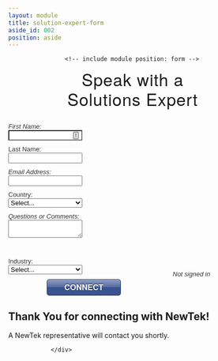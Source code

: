 ```yaml
---
layout: module
title: solution-expert-form
aside_id: 002
position: aside
---
```

<div id="form" class="form-container" style="height: 680px;">

					<!-- include module position: form -->


<div class="custom">
	<!-- Module: Tricaster Advanced Edition Form -->
<h2 style="text-align: center; font-size: 34px; line-height: 40px; margin-top: 0px; letter-spacing: 1px; font-family: 'HelveticaNeueThin', 'Helvetica Neue', Helvetica, Arial, sans-serif; font-weight: 100;">Speak with a <br>Solutions Expert</h2>
<!--<p style="padding: 0px 5% 0px 5%;">Try a watermarked version of TriCaster® Advanced Edition in your workflow for free.</p>-->
<script src="/templates/newtekv2/js/marketoForms.js" type="text/javascript"></script>
<script src="//app-abq.marketo.com/js/forms2/js/forms2.min.js" type="text/javascript"></script>
<form id="mktoForm_2755" novalidate="novalidate" class="mktoForm mktoHasWidth mktoLayoutLeft" style="font-family: Helvetica, Arial, sans-serif; font-size: 13px; color: rgb(51, 51, 51); width: 358px;"><style type="text/css">.mktoForm .mktoButtonWrap.mktoSkip .mktoButton {
background-color: #8c9cbf;
background-image: -webkit-gradient(linear, left top, left bottom, color-stop(0%, #8c9cbf), color-stop(50%, #546a9e), color-stop(50%, #36518f), color-stop(100%, #3d5691));
background-image: -webkit-linear-gradient(top, #8c9cbf 0%, #546a9e 50%, #36518f 50%, #3d5691 100%);
background-image: -moz-linear-gradient(top, #8c9cbf 0%, #546a9e 50%, #36518f 50%, #3d5691 100%);
background-image: -ms-linear-gradient(top, #8c9cbf 0%, #546a9e 50%, #36518f 50%, #3d5691 100%);
background-image: -o-linear-gradient(top, #8c9cbf 0%, #546a9e 50%, #36518f 50%, #3d5691 100%);
background-image: linear-gradient(to bottom, #8c9cbf 0%, #546a9e 50%, #36518f 50%, #3d5691 100%);
border: 1px solid #172d6e;
border-bottom: 1px solid #0e1d45;
border-radius: 5px;
-webkit-box-shadow: inset 0 1px 0 0 #b1b9cb;
box-shadow: inset 0 1px 0 0 #b1b9cb;
color: #fff;
font: bold 16px/1 "helvetica neue", helvetica, arial, sans-serif;
padding: 7px 0 8px 0;
text-decoration: none;
text-align: center;
text-shadow: 0 -1px 1px #000f4d;
width: 150px;
}
.mktoForm .mktoButtonWrap.mktoSkip .mktoButton:hover {
background-color: #7f8dad;
background-image: -webkit-gradient(linear, left top, left bottom, color-stop(0%, #7f8dad), color-stop(50%, #4a5e8c), color-stop(50%, #2f477d), color-stop(100%, #364c80));
background-image: -webkit-linear-gradient(top, #7f8dad 0%, #4a5e8c 50%, #2f477d 50%, #364c80 100%);
background-image: -moz-linear-gradient(top, #7f8dad 0%, #4a5e8c 50%, #2f477d 50%, #364c80 100%);
background-image: -ms-linear-gradient(top, #7f8dad 0%, #4a5e8c 50%, #2f477d 50%, #364c80 100%);
background-image: -o-linear-gradient(top, #7f8dad 0%, #4a5e8c 50%, #2f477d 50%, #364c80 100%);
background-image: linear-gradient(to bottom, #7f8dad 0%, #4a5e8c 50%, #2f477d 50%, #364c80 100%);
cursor: pointer;
}
.mktoForm .mktoButtonWrap.mktoSkip .mktoButton:active {
-webkit-box-shadow: inset 0 0 20px 0 #1d2845, 0 1px 0 white;
box-shadow: inset 0 0 20px 0 #1d2845, 0 1px 0 white;
}

.mktoForm .mktoButtonWrap.mktoSkip button.mktoButton {background:#0f99d6;}
</style><div class="mktoFormRow"><div class="mktoFieldDescriptor mktoFormCol" style="margin-bottom: 10px;"><div class="mktoOffset" style="width: 10px;"></div><div class="mktoFieldWrap mktoRequiredField"><label for="FirstName" class="mktoLabel mktoHasWidth overlay-label" style="width: 120px;"><div class="mktoAsterix">*</div>First Name:</label><div class="mktoGutter mktoHasWidth" style="width: 10px;"></div><input id="FirstName" name="FirstName" maxlength="255" type="text" class="mktoField mktoTextField mktoHasWidth mktoRequired" style="width: 150px; background-image: url(&quot;data:image/png;base64,iVBORw0KGgoAAAANSUhEUgAAABAAAAAQCAYAAAAf8/9hAAABHklEQVQ4EaVTO26DQBD1ohQWaS2lg9JybZ+AK7hNwx2oIoVf4UPQ0Lj1FdKktevIpel8AKNUkDcWMxpgSaIEaTVv3sx7uztiTdu2s/98DywOw3Dued4Who/M2aIx5lZV1aEsy0+qiwHELyi+Ytl0PQ69SxAxkWIA4RMRTdNsKE59juMcuZd6xIAFeZ6fGCdJ8kY4y7KAuTRNGd7jyEBXsdOPE3a0QGPsniOnnYMO67LgSQN9T41F2QGrQRRFCwyzoIF2qyBuKKbcOgPXdVeY9rMWgNsjf9ccYesJhk3f5dYT1HX9gR0LLQR30TnjkUEcx2uIuS4RnI+aj6sJR0AM8AaumPaM/rRehyWhXqbFAA9kh3/8/NvHxAYGAsZ/il8IalkCLBfNVAAAAABJRU5ErkJggg==&quot;); background-repeat: no-repeat; background-attachment: scroll; background-size: 16px 18px; background-position: 98% 50%; cursor: auto;"><div class="mktoClear"></div></div><div class="mktoClear"></div></div><div class="mktoClear"></div></div><div class="mktoFormRow"><div class="mktoFieldDescriptor mktoFormCol" style="margin-bottom: 10px;"><div class="mktoOffset" style="width: 10px;"></div><div class="mktoFieldWrap mktoRequiredField"><label for="LastName" class="mktoLabel mktoHasWidth overlay-label" style="width: 120px;"><div class="mktoAsterix">*</div>Last Name:</label><div class="mktoGutter mktoHasWidth" style="width: 10px;"></div><input id="LastName" name="LastName" maxlength="255" type="text" class="mktoField mktoTextField mktoHasWidth mktoRequired" style="width: 150px;"><div class="mktoClear"></div></div><div class="mktoClear"></div></div><div class="mktoClear"></div></div><div class="mktoFormRow"><div class="mktoFieldDescriptor mktoFormCol" style="margin-bottom: 10px;"><div class="mktoOffset" style="width: 10px;"></div><div class="mktoFieldWrap mktoRequiredField"><label for="Email" class="mktoLabel mktoHasWidth overlay-label" style="width: 120px;"><div class="mktoAsterix">*</div>Email Address:</label><div class="mktoGutter mktoHasWidth" style="width: 10px;"></div><input id="Email" name="Email" maxlength="255" type="email" class="mktoField mktoEmailField mktoHasWidth mktoRequired" style="width: 150px;"><div class="mktoClear"></div></div><div class="mktoClear"></div></div><div class="mktoClear"></div></div><div class="mktoFormRow"><div class="mktoFieldDescriptor mktoFormCol" style="margin-bottom: 10px;"><div class="mktoOffset" style="width: 10px;"></div><div class="mktoFieldWrap mktoRequiredField"><label for="Country" class="mktoLabel mktoHasWidth" style="width: 120px;"><div class="mktoAsterix">*</div>Country:</label><div class="mktoGutter mktoHasWidth" style="width: 10px;"></div><select id="Country" name="Country" class="mktoField mktoHasWidth mktoRequired" style="width: 150px;"><option value="">Select...</option><option value="United States">United States</option><option value="Afghanistan">Afghanistan</option><option value="Albania">Albania</option><option value="Algeria">Algeria</option><option value="Andorra">Andorra</option><option value="Angola">Angola</option><option value="Antigua &amp; Deps">Antigua &amp; Deps</option><option value="Argentina">Argentina</option><option value="Armenia">Armenia</option><option value="Australia">Australia</option><option value="Austria">Austria</option><option value="Azerbaijan">Azerbaijan</option><option value="Bahamas">Bahamas</option><option value="Bahrain">Bahrain</option><option value="Bangladesh">Bangladesh</option><option value="Barbados">Barbados</option><option value="Belarus">Belarus</option><option value="Belgium">Belgium</option><option value="Belize">Belize</option><option value="Benin">Benin</option><option value="Bhutan">Bhutan</option><option value="Bolivia">Bolivia</option><option value="Bosnia Herzegovina">Bosnia Herzegovina</option><option value="Botswana">Botswana</option><option value="Brazil">Brazil</option><option value="Brunei">Brunei</option><option value="Bulgaria">Bulgaria</option><option value="Burkina">Burkina</option><option value="Burundi">Burundi</option><option value="Cambodia">Cambodia</option><option value="Cameroon">Cameroon</option><option value="Canada">Canada</option><option value="Cape Verde">Cape Verde</option><option value="Central African Rep">Central African Rep</option><option value="Chad">Chad</option><option value="Chile">Chile</option><option value="China">China</option><option value="Colombia">Colombia</option><option value="Comoros">Comoros</option><option value="Congo">Congo</option><option value="Congo (Democratic Rep)">Congo (Democratic Rep)</option><option value="Costa Rica">Costa Rica</option><option value="Croatia">Croatia</option><option value="Cuba">Cuba</option><option value="Cyprus">Cyprus</option><option value="Czech Republic">Czech Republic</option><option value="Denmark">Denmark</option><option value="Djibouti">Djibouti</option><option value="Dominica">Dominica</option><option value="Dominican Republic">Dominican Republic</option><option value="East Timor">East Timor</option><option value="Ecuador">Ecuador</option><option value="Egypt">Egypt</option><option value="El Salvador">El Salvador</option><option value="Equatorial Guinea">Equatorial Guinea</option><option value="Eritrea">Eritrea</option><option value="Estonia">Estonia</option><option value="Ethiopia">Ethiopia</option><option value="Fiji">Fiji</option><option value="Finland">Finland</option><option value="France">France</option><option value="Gabon">Gabon</option><option value="Gambia">Gambia</option><option value="Georgia">Georgia</option><option value="Germany">Germany</option><option value="Ghana">Ghana</option><option value="Greece">Greece</option><option value="Grenada">Grenada</option><option value="Guam">Guam</option><option value="Guatemala">Guatemala</option><option value="Guinea">Guinea</option><option value="Guinea-Bissau">Guinea-Bissau</option><option value="Guyana">Guyana</option><option value="Haiti">Haiti</option><option value="Honduras">Honduras</option><option value="Hungary">Hungary</option><option value="Iceland">Iceland</option><option value="India">India</option><option value="Indonesia">Indonesia</option><option value="Iran">Iran</option><option value="Iraq">Iraq</option><option value="Ireland (Republic)">Ireland (Republic)</option><option value="Israel">Israel</option><option value="Italy">Italy</option><option value="Ivory Coast">Ivory Coast</option><option value="Jamaica">Jamaica</option><option value="Japan">Japan</option><option value="Jordan">Jordan</option><option value="Kazakhstan">Kazakhstan</option><option value="Kenya">Kenya</option><option value="Kiribati">Kiribati</option><option value="Korea North">Korea North</option><option value="Korea South">Korea South</option><option value="Kosovo">Kosovo</option><option value="Kuwait">Kuwait</option><option value="Kyrgyzstan">Kyrgyzstan</option><option value="Laos">Laos</option><option value="Latvia">Latvia</option><option value="Lebanon">Lebanon</option><option value="Lesotho">Lesotho</option><option value="Liberia">Liberia</option><option value="Libya">Libya</option><option value="Liechtenstein">Liechtenstein</option><option value="Lithuania">Lithuania</option><option value="Luxembourg">Luxembourg</option><option value="Macedonia">Macedonia</option><option value="Madagascar">Madagascar</option><option value="Malawi">Malawi</option><option value="Malaysia">Malaysia</option><option value="Maldives">Maldives</option><option value="Mali">Mali</option><option value="Malta">Malta</option><option value="Marshall Islands">Marshall Islands</option><option value="Mauritania">Mauritania</option><option value="Mauritius">Mauritius</option><option value="Mexico">Mexico</option><option value="Micronesia">Micronesia</option><option value="Moldova">Moldova</option><option value="Monaco">Monaco</option><option value="Mongolia">Mongolia</option><option value="Montenegro">Montenegro</option><option value="Morocco">Morocco</option><option value="Mozambique">Mozambique</option><option value="Myanmar (Burma)">Myanmar (Burma)</option><option value="Namibia">Namibia</option><option value="Nauru">Nauru</option><option value="Nepal">Nepal</option><option value="Netherlands">Netherlands</option><option value="New Zealand">New Zealand</option><option value="Nicaragua">Nicaragua</option><option value="Niger">Niger</option><option value="Nigeria">Nigeria</option><option value="Northern Marianas Islands">Northern Marianas Islands</option><option value="Norway">Norway</option><option value="Oman">Oman</option><option value="Pakistan">Pakistan</option><option value="Palau">Palau</option><option value="Panama">Panama</option><option value="Papua New Guinea">Papua New Guinea</option><option value="Paraguay">Paraguay</option><option value="Peru">Peru</option><option value="Philippines">Philippines</option><option value="Poland">Poland</option><option value="Polynesia">Polynesia</option><option value="Portugal">Portugal</option><option value="Qatar">Qatar</option><option value="Romania">Romania</option><option value="Russian Federation">Russian Federation</option><option value="Rwanda">Rwanda</option><option value="St Kitts &amp; Nevis">St Kitts &amp; Nevis</option><option value="St Lucia">St Lucia</option><option value="Saint Vincent &amp; the Grenadines">Saint Vincent &amp; the Grenadines</option><option value="Samoa">Samoa</option><option value="San Marino">San Marino</option><option value="Sao Tome &amp; Principe">Sao Tome &amp; Principe</option><option value="Saudi Arabia">Saudi Arabia</option><option value="Senegal">Senegal</option><option value="Serbia">Serbia</option><option value="Seychelles">Seychelles</option><option value="Sierra Leone">Sierra Leone</option><option value="Singapore">Singapore</option><option value="Slovakia">Slovakia</option><option value="Slovenia">Slovenia</option><option value="Solomon Islands">Solomon Islands</option><option value="Somalia">Somalia</option><option value="South Africa">South Africa</option><option value="South Sudan">South Sudan</option><option value="Spain">Spain</option><option value="Sri Lanka">Sri Lanka</option><option value="Sudan">Sudan</option><option value="Suriname">Suriname</option><option value="Swaziland">Swaziland</option><option value="Sweden">Sweden</option><option value="Switzerland">Switzerland</option><option value="Syria">Syria</option><option value="Taiwan">Taiwan</option><option value="Tajikistan">Tajikistan</option><option value="Tanzania">Tanzania</option><option value="Thailand">Thailand</option><option value="Togo">Togo</option><option value="Tonga">Tonga</option><option value="Trinidad &amp; Tobago">Trinidad &amp; Tobago</option><option value="Tunisia">Tunisia</option><option value="Turkey">Turkey</option><option value="Turkmenistan">Turkmenistan</option><option value="Tuvalu">Tuvalu</option><option value="Uganda">Uganda</option><option value="Ukraine">Ukraine</option><option value="United Arab Emirates">United Arab Emirates</option><option value="United Kingdom">United Kingdom</option><option value="Uruguay">Uruguay</option><option value="Uzbekistan">Uzbekistan</option><option value="Vanuatu">Vanuatu</option><option value="Vatican City">Vatican City</option><option value="Venezuela">Venezuela</option><option value="Vietnam">Vietnam</option><option value="Yemen">Yemen</option><option value="Zambia">Zambia</option><option value="Zimbabwe">Zimbabwe</option></select><div class="mktoClear"></div></div><div class="mktoClear"></div></div><div class="mktoClear"></div></div><div class="mktoFormRow"><div class="mktoPlaceholder mktoPlaceholderState"></div><div class="mktoClear"></div></div><div class="mktoFormRow"><input type="hidden" name="referrerCompany" class="mktoField mktoFieldDescriptor mktoFormCol" value="NULL" style="margin-bottom: 10px;"><div class="mktoClear"></div></div><div class="mktoFormRow"><div class="mktoFieldDescriptor mktoFormCol" style="margin-bottom: 10px;"><div class="mktoOffset" style="width: 10px;"></div><div class="mktoFieldWrap"><label for="QuestionsorComments" class="mktoLabel mktoHasWidth" style="width: 120px;"><div class="mktoAsterix">*</div>Questions or Comments:</label><div class="mktoGutter mktoHasWidth" style="width: 10px;"></div><textarea id="QuestionsorComments" name="QuestionsorComments" rows="2" class="mktoField mktoHasWidth" maxlength="2000" style="width: 150px;"></textarea><grammarly-btn><div style="z-index: 2; opacity: 1; transform: translate(333px, 51px);" class="_9b5ef6-textarea_btn _9b5ef6-anonymous _9b5ef6-not_focused" data-grammarly-reactid=".0"><div class="_9b5ef6-transform_wrap" data-grammarly-reactid=".0.0"><div title="Protected by Grammarly" class="_9b5ef6-status" data-grammarly-reactid=".0.0.0">&nbsp;</div></div><span class="_9b5ef6-btn_text" data-grammarly-reactid=".0.1">Not signed in</span></div></grammarly-btn><div class="mktoClear"></div></div><div class="mktoClear"></div></div><div class="mktoClear"></div></div><div class="mktoFormRow"><div class="mktoFieldDescriptor mktoFormCol" style="margin-bottom: 10px;"><div class="mktoOffset" style="width: 10px;"></div><div class="mktoFieldWrap"><label for="Industry" class="mktoLabel mktoHasWidth" style="width: 120px;"><div class="mktoAsterix">*</div>Industry:</label><div class="mktoGutter mktoHasWidth" style="width: 10px;"></div><select id="Industry" name="Industry" class="mktoField mktoHasWidth" style="width: 150px;"><option value="">Select...</option><option value="Advertising/PR">Advertising/PR</option><option value="Broadcaster (TV/Radio)">Broadcaster (TV/Radio)</option><option value="Church or House of Worship">Church or House of Worship</option><option value="Corporate Marketing">Corporate Marketing</option><option value="Corporate Sales">Corporate Sales</option><option value="Corporate Training">Corporate Training</option><option value="Corporate (Other)">Corporate (Other)</option><option value="Education College/University">Education College/University</option><option value="Education K-12">Education K-12</option><option value="Event Video Production">Event Video Production</option><option value="Government Local">Government Local</option><option value="Government Military">Government Military</option><option value="Government Services (Fire/Police/Etc)">Government Services (Fire/Police/Etc)</option><option value="Government (Federal and State)">Government (Federal and State)</option><option value="Media (Newspaper/Magazine/Etc)">Media (Newspaper/Magazine/Etc)</option><option value="Not for Profit">Not for Profit</option><option value="Sports Production">Sports Production</option><option value="Streaming Content Professional">Streaming Content Professional</option><option value="Venue">Venue</option><option value="Video Production">Video Production</option><option value="Other">Other</option></select><div class="mktoClear"></div></div><div class="mktoClear"></div></div><div class="mktoClear"></div></div><div class="mktoButtonRow"><span class="mktoButtonWrap mktoSkip" style="margin-left: 78px;"><button type="submit" class="mktoButton">CONNECT</button></span></div><input type="hidden" name="formid" class="mktoField mktoFieldDescriptor" value="2755"><input type="hidden" name="munchkinId" class="mktoField mktoFieldDescriptor" value="900-QVC-131"></form>
<div id="submit-msg" class="nm-modal">
	<h2>Thank You for connecting with NewTek!</h2>
	<p>A NewTek representative will contact you shortly.</p>
</div>
<script type="text/javascript">
	MktoForms2.loadForm("//app-abq.marketo.com", "900-QVC-131", 2755, function(form) {
		NEWTEKV2.marketoForms.overlay_labels();
		MktoForms2.onFormRender(function() {
			NEWTEKV2.equal_heights();
		});
		form.onSuccess(function() {
			document.querySelector('button.mktoButton').innerHTML = 'Thank You';
			NEWTEKV2.modal.show('submit-msg');
			return false;
		});
	});
</script>
<link rel="stylesheet" href="/templates/newtekv2/css/modal.css">
<script src="/templates/newtekv2/js/modal2b.js" type="text/javascript"></script>
<style type="text/css">
	<!-- .mktoArrowButton {
	}
	.mktoForm .mktoButtonWrap.mktoArrowButton .mktoButton:before {
		background-color: transparent!important;
		background-image: none!important;
		background-repeat: no-repeat;
		background-position: center center;
		content:"";
		width: 20px;
		height: 20px;
		position: absolute;
		right: 15px;
		top: 50%;
		margin-top: -9px;
		-webkit-border-radius: 50%;
		-moz-border-radius: 50%;
		-o-border-radius: 50%;
		border-radius: 50%;
		-webkit-box-shadow: none!important;
		box-shadow: none!important;
	}
	-->
</style></div>


				</div>

